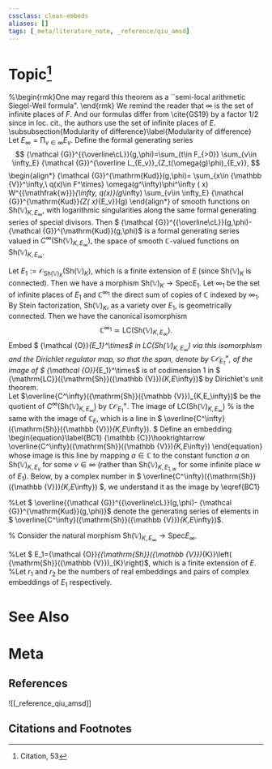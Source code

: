 ```yaml
---
cssclass: clean-embeds
aliases: []
tags: [_meta/literature_note, _reference/qiu_amsd]
---
```

# Topic[^1]




%\begin{rmk}One may regard this theorem as a ``semi-local arithmetic Siegel-Weil formula". \end{rmk}
We remind the reader that $\infty$ is the set  of  infinite places of $F$. And our formulas    differ from \cite{GS19} by a factor $1/2$  since in loc. cit., the authors use the set  of  infinite places of $E$.
\subsubsection{Modularity of difference}\label{Modularity of difference}
Let $E_\infty=\prod_{v\in \infty}E_v.$ 
Define the formal generating series $$ {\mathcal {G}}^{{\overline\cL}}(g,\phi)=\sum_{t\in F_{>0}}  \sum_{v\in \infty_E}  {\mathcal {G}}^{\overline L_{E_v}}_{Z_t(\omega(g)\phi)_{E_v}}, $$ 
\begin{align*} {\mathcal {G}}^{\mathrm{Kud}}(g,\phi)= \sum_{x\in {\mathbb {V}}^\infty,\ q(x)\in F^\times}   \omega(g^\infty)\phi^\infty (   x) W^{{\mathfrak{w}}}_{\infty, q(x)}(g_\infty)  \sum_{v\in \infty_E} {\mathcal {G}}^{\mathrm{Kud}}_{Z( x)_{E_v}}(g) 
\end{align*} 
of smooth functions  on
${\mathrm{Sh}}({\mathbb {V}})_{K,E_\infty}$, with   logarithmic singularities along  the same formal generating series of special divisors. Then
$ {\mathcal {G}}^{{\overline\cL}}(g,\phi)- {\mathcal {G}}^{\mathrm{Kud}}(g,\phi)$ is a formal generating series   valued in ${C^\infty}({\mathrm{Sh}}({\mathbb {V}})_{K,E_\infty}),$
the space of smooth ${\mathbb {C}}$-valued functions on ${\mathrm{Sh}}({\mathbb {V}})_{K,E_\infty}$.



Let $E_1:={\mathcal {O}}_{{\mathrm{Sh}}({\mathbb {V}})_{K}}\left( {\mathrm{Sh}}({\mathbb {V}})_{K}\right)$, which is a finite extension of $E$ (since ${\mathrm{Sh}}({\mathbb {V}})_{K}$ is connected). 
Then we have a morphism ${\mathrm{Sh}}({\mathbb {V}})_{K }\to {\mathrm{Spec}} E_1$.
Let $\infty_1$ be the set of  infinite places of $E_1$ and ${\mathbb {C}}^{\infty_1}$ the direct sum of copies of ${\mathbb {C}}$ 
indexed by ${\infty_1}$. 
By Stein factorization, ${\mathrm{Sh}}({\mathbb {V}})_{K }$, as a variety over $E_1$, is geometrically connected. 
Then we have the canonical  isomorphism $${\mathbb {C}}^{\infty_1}\simeq {\mathrm{LC}}({\mathrm{Sh}}({\mathbb {V}})_{K,E_\infty}).$$
Embed $ {\mathcal {O}}_{E_1}^\times$ in ${\mathrm{LC}}({\mathrm{Sh}}({\mathbb {V}})_{K,E_\infty})$  via this isomorphism and the Dirichlet regulator map, so that the span, denote by ${\mathbb {C}} {\mathcal {O}}_{E_1}^\times$,  of the image of $ {\mathcal {O}}_{E_1}^\times$ is of 
codimension 1 in $  {\mathrm{LC}}({\mathrm{Sh}}({\mathbb {V}})_{K,E_\infty})$  by Dirichlet's unit theorem.  
Let  $\overline{C^\infty}({\mathrm{Sh}}({\mathbb {V}})_{K,E_\infty})$ be the quotient of $C^\infty({\mathrm{Sh}}({\mathbb {V}})_{K,E_\infty})$ by ${\mathbb {C}} {\mathcal {O}}_{E_1}^\times$.
The image  of ${\mathrm{LC}}({\mathrm{Sh}}({\mathbb {V}})_{K,E_\infty})$ % is the same with the image of ${\mathbb {C}}_{E}$, which 
is a line in 
$ \overline{C^\infty}({\mathrm{Sh}}({\mathbb {V}})_{K,E_\infty}).
$ 
Define an embedding \begin{equation}\label{BC1} {\mathbb {C}}\hookrightarrow \overline{C^\infty}({\mathrm{Sh}}({\mathbb {V}})_{K,E_\infty})
\end{equation} whose image is this line   by
mapping   $a\in {\mathbb {C}}$  to     the constant function $a$ on ${\mathrm{Sh}}({\mathbb {V}})_{K,E_v}$ for some $v\in \infty$ (rather than ${\mathrm{Sh}}({\mathbb {V}})_{K,E_{1,w}}$ for some infinite place $w$ of $E_1$).
Below,  by a complex number in  $ \overline{C^\infty}({\mathrm{Sh}}({\mathbb {V}})_{K,E_\infty})
$, we  understand it as  the image by \eqref{BC1}









%Let $ \overline{{\mathcal {G}}^{{\overline\cL}}(g,\phi)- {\mathcal {G}}^{\mathrm{Kud}}(g,\phi)}$ denote the generating series   of  elements in  $ \overline{C^\infty}({\mathrm{Sh}}({\mathbb {V}})_{K,E_\infty})$.

%   Consider the natural morphism ${\mathrm{Sh}}({\mathbb {V}})_{K,E_\infty}\to {\mathrm{Spec}} E_\infty$.



%Let  $ E_1={\mathcal {O}}_{{\mathrm{Sh}}({\mathbb {V}})_{K}}\left( {\mathrm{Sh}}({\mathbb {V}})_{K}\right)$,  which is a finite extension of $E$. %Let  $r_1$ and $r_2$ be the numbers of  real embeddings and pairs of complex embeddings of $E_1$ respectively. 




# See Also

# Meta
## References
![[_reference_qiu_amsd]]


## Citations and Footnotes
[^1]: Citation, 53